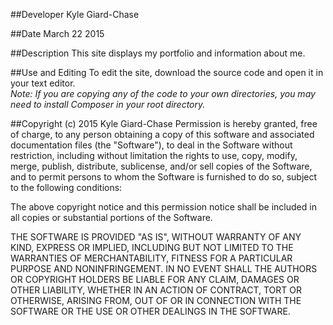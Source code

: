##Developer
Kyle Giard-Chase

##Date
March 22 2015

##Description
This site displays my portfolio and information about me.


##Use and Editing
To edit the site, download the source code and open it in your text editor. <br />
    *Note: If you are copying any of the code to your own directories, you may need to install Composer
    in your root directory.*

##Copyright (c) 2015 Kyle Giard-Chase
Permission is hereby granted, free of charge, to any person obtaining a copy
of this software and associated documentation files (the "Software"), to deal
in the Software without restriction, including without limitation the rights
to use, copy, modify, merge, publish, distribute, sublicense, and/or sell
copies of the Software, and to permit persons to whom the Software is
furnished to do so, subject to the following conditions:

The above copyright notice and this permission notice shall be included in
all copies or substantial portions of the Software.

THE SOFTWARE IS PROVIDED "AS IS", WITHOUT WARRANTY OF ANY KIND, EXPRESS OR
IMPLIED, INCLUDING BUT NOT LIMITED TO THE WARRANTIES OF MERCHANTABILITY,
FITNESS FOR A PARTICULAR PURPOSE AND NONINFRINGEMENT. IN NO EVENT SHALL THE
AUTHORS OR COPYRIGHT HOLDERS BE LIABLE FOR ANY CLAIM, DAMAGES OR OTHER
LIABILITY, WHETHER IN AN ACTION OF CONTRACT, TORT OR OTHERWISE, ARISING FROM,
OUT OF OR IN CONNECTION WITH THE SOFTWARE OR THE USE OR OTHER DEALINGS IN
THE SOFTWARE.
